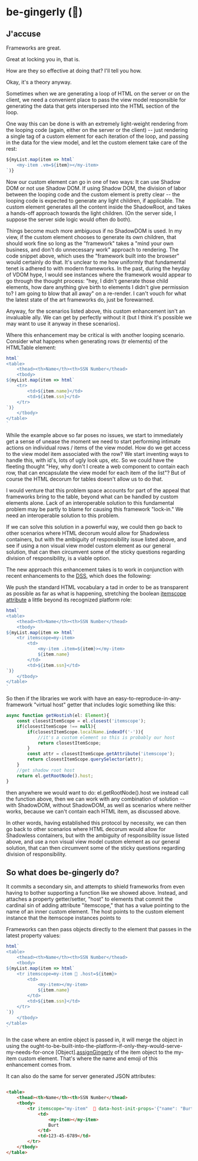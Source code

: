 # be-gingerly (🫚)

## J'accuse

Frameworks are great.  

Great at locking you in, that is.

How are they so effective at doing that?  I'll tell you how.

Okay, it's a theory anyway.

Sometimes when we are generating a loop of HTML on the server or on the client, we need a convenient place to pass the view model responsible for 
generating the data that gets interspersed into the HTML section of the loop.

One way this can be done is with an extremely light-weight rendering from the looping code (again, either on the server or the client) -- just rendering a single tag of a custom element for each iteration of the loop, and passing in the data for the view model, and let the custom element take care of the rest:

```JavaScript
${myList.map(item => html`
    <my-item .vm=${item}></my-item>
`)}
```

Now our custom element can go in one of two ways:  It can use Shadow DOM or not use Shadow DOM.  If using Shadow DOM, the division of labor between the looping code and the custom element is pretty clear -- the looping code is expected to generate any light children, if applicable.  The custom element generates all the content inside the ShadowRoot, and takes a hands-off approach towards the light children. (On the server side, I suppose the server side logic would often do both).

Things become much more ambiguous if no ShadowDOM is used.  In my view, if the custom element chooses to generate its own children, that should work fine so long as the "framework" takes a "mind your own business, and don't do unnecessary work" approach to rendering.  The code snippet above, which uses the "framework built into the browser" would certainly do that.  It's unclear to me how uniformly that fundamental tenet is adhered to with modern frameworks.  In the past, during the heyday of VDOM hype, I would see instances where the framework would appear to go through the thought process:  "hey, I didn't generate those child elements, how dare anything give birth to elements I didn't give permission to? I am going to blow that all away" on a re-render.  I can't vouch for what the latest state of the art frameworks do, just be forewarned.

Anyway, for the scenarios listed above, this custom enhancement isn't an invaluable ally.  We can get by perfectly without it (but I think it's possible we may want to use it anyway in these scenarios).

Where this enhancement may be critical is with another looping scenario.  Consider what happens when generating rows (tr elements) of the HTMLTable element:

```JavaScript
html`
<table>
    <thead><th>Name</th><th>SSN Number</thead>
    <tbody>
${myList.map(item => html`
    <tr>
        <td>${item.name}</td>
        <td>${item.ssn}</td>
    </tr>
`)}
    </tbody>
</table>
`
```



While the example above so far poses no issues, we start to immediately get a sense of unease the moment we need to start performing intimate actions on individual rows / items of the view model.  How do we get access to the view model item associated with the row?  We start inventing ways to handle this, with id's, lots of ugly look ups, etc.  So we could have the fleeting thought "Hey, why don't I create a web component to contain each row, that can encapsulate the view model for each item of the list"? But of course the HTML decorum for tables doesn't allow us to do that.

I would venture that this problem space accounts for part of the appeal that frameworks bring to the table, beyond what can be handled by custom elements alone.  Lack of an interoperable solution to this fundamental problem may be partly to blame for causing this  framework "lock-in." We need an interoperable solution to this problem.

If we can solve this solution in a powerful way, we could then go back to other scenarios where HTML decorum would allow for Shadowless containers, but with the ambiguity of responsibility issue listed above, and see if using a non visual view model custom element as our general solution, that can then circumvent some of the sticky questions regarding division of responsibility, is a viable option.

The new approach this enhancement takes is to work in conjunction with recent enhancements to the [DSS](https://github.com/bahrus/trans-render/wiki/VIII.--Directed-Scoped-Specifiers-(DSS)#what-do-we-mean-by-hostish), which does the following:

We push the standard HTML vocabulary a tad in order to be as transparent as possible as far as what is happening, stretching the boolean [itemscope attribute](https://developer.mozilla.org/en-US/docs/Web/HTML/Global_attributes/itemscope) a little beyond its recognized platform role:

```JavaScript
html`
<table>
    <thead><th>Name</th><th>SSN Number</thead>
    <tbody>
${myList.map(item => html`
    <tr itemscope=my-item>
        <td>
            <my-item .item=${item}></my-item>
            ${item.name}
        </td>
        <td>${item.ssn}</td>
`)}
    </tbody>
</table>
`
```

So then if the libraries we work with have an easy-to-reproduce-in-any-framework "virtual host" getter that includes logic something like this:

```JavaScript
async function getHostish(el: Element){
    const closestItemScope = el.closest('itemscope');
    if(closestItemScope !== null){
        if(closestItemScope.localName.indexOf('-')){
            //it's a custom element so this is probably our host
            return closestItemScope;
        }
        const attr = closestItemScope.getAttribute('itemscope');
        return closestItemScope.querySelector(attr);
    }
    //get shadow root host
    return el.getRootNode().host;
}
```

then anywhere we would want to do:  el.getRootNode().host we instead call the function above, then we can work with any combination of solution -- with ShadowDOM, without ShadowDOM, as well as scenarios where neither works, because we can't contain each HTML item, as discussed above.

In other words, having established this protocol by necessity, we can then go back to other scenarios where HTML decorum would allow for Shadowless containers, but with the ambiguity of responsibility issue listed above, and use a non visual view model custom element as our general solution, that can then circumvent some of the sticky questions regarding division of responsibility.

## So what does be-gingerly do?

It commits a secondary sin, and attempts to shield frameworks from even having to bother supporting a function like we showed above.  Instead, and attaches a property getter/setter, "host" to elements that commit the cardinal sin of  adding attribute "itemscope," that has a value pointing to the name of an inner custom element.  The host points to the custom element instance that the itemscope instances points to

Frameworks can then pass objects directly to the element that passes in the latest property values:

```JavaScript
html`
<table>
    <thead><th>Name</th><th>SSN Number</thead>
    <tbody>
${myList.map(item => html`
    <tr itemscope=my-item 🫚 .host=${item}>
        <td>
            <my-item></my-item>
            ${item.name}
        </td>
        <td>${item.ssn}</td>
    </tr>
`)}
    </tbody>
</table>
`
```

In the case where an entire object is passed in, it will merge the object in using the ought-to-be-built-into-the-platform-if-only-they-would-serve-my-needs-for-once [Object].[assignGingerly](https://github.com/bahrus/trans-render/wiki/II.--Signals-vs-Roundabouts#merging-traffic-via-assigngingerly-wip) of the item object to the my-item custom element.  That's where the name and emoji of this enhancement comes from.

It can also do the same for server generated JSON attributes:

```html

<table>
    <thead><th>Name</th><th>SSN Number</thead>
    <tbody>
        <tr itemscope="my-item"  🫚 data-host-init-props='{"name": "Burt", "ssn": "123-45-6789"}'>
            <td>
                <my-item></my-item>
                Burt
            </td>
            <td>123-45-6789</td>
        </tr>
    </tbody>
</table>

```
